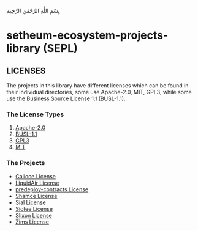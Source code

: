 بِسْمِ اللَّهِ الرَّحْمَنِ الرَّحِيم

# setheum-ecosystem-projects-library (SEPL)

## LICENSES

The projects in this library have different licenses which can be found in their individual directories, some use Apache-2.0, MIT, GPL3, while some use the Business Source License 1.1 (BUSL-1.1).

### The License Types

1. [Apache-2.0](../../LICENSES/Apache-2.0.md)
2. [BUSL-1.1](../../LICENSES/BUSL-1.1.md)
3. [GPL3](../../LICENSES/GPL3.md)
4. [MIT](../../LICENSES/MIT.md)

### The Projects

- [Calioce License](https://github.com/Setheum-Labs/Calioce/blob/main/LICENSE.md)
- [LiquidAir License](https://github.com/Setheum-Labs/LiquidAir/blob/main/LICENSE.md)
- [predeploy-contracts License](https://github.com/Setheum-Labs/predeploy-contracts/blob/master/LICENSE.md)
- [Shamce License](https://github.com/Setheum-Labs/Shamce/blob/main/LICENSE.md)
- [Sial License](https://github.com/Setheum-Labs/Sial/blob/main/LICENSE.md)
- [Siotee License](https://github.com/Setheum-Labs/Siotee/blob/main/LICENSE.md)
- [Slixon License](https://github.com/Setheum-Labs/Slixon/blob/main/LICENSE.md)
- [Zims License](https://github.com/Setheum-Labs/Zims/blob/main/LICENSE.md)

